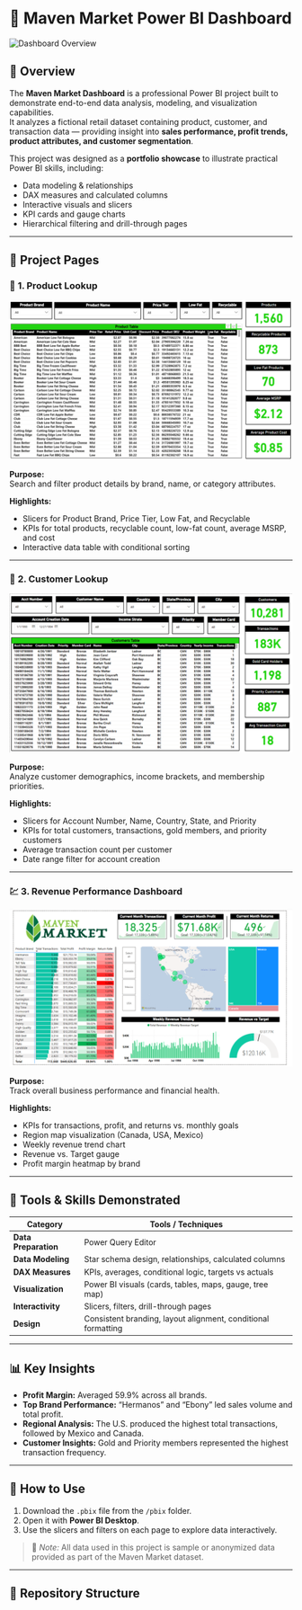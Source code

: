 # 🛒 Maven Market Power BI Dashboard

![Dashboard Overview](images/maven_market_overview.png)

## 📖 Overview
The **Maven Market Dashboard** is a professional Power BI project built to demonstrate end-to-end data analysis, modeling, and visualization capabilities.  
It analyzes a fictional retail dataset containing product, customer, and transaction data — providing insight into **sales performance, profit trends, product attributes, and customer segmentation**.

This project was designed as a **portfolio showcase** to illustrate practical Power BI skills, including:
- Data modeling & relationships
- DAX measures and calculated columns
- Interactive visuals and slicers
- KPI cards and gauge charts
- Hierarchical filtering and drill-through pages

---

## 🧩 Project Pages

### 🧱 **1. Product Lookup**
![Product Lookup](images/maven_product_lookup.png)

**Purpose:**  
Search and filter product details by brand, name, or category attributes.

**Highlights:**
- Slicers for Product Brand, Price Tier, Low Fat, and Recyclable
- KPIs for total products, recyclable count, low-fat count, average MSRP, and cost
- Interactive data table with conditional sorting

---

### 👥 **2. Customer Lookup**
![Customer Lookup](images/maven_customer_lookup.png)

**Purpose:**  
Analyze customer demographics, income brackets, and membership priorities.

**Highlights:**
- Slicers for Account Number, Name, Country, State, and Priority
- KPIs for total customers, transactions, gold members, and priority customers
- Average transaction count per customer
- Date range filter for account creation

---

### 💹 **3. Revenue Performance Dashboard**
![Revenue Dashboard](images/maven_revenue_dashboard.png)

**Purpose:**  
Track overall business performance and financial health.

**Highlights:**
- KPIs for transactions, profit, and returns vs. monthly goals
- Region map visualization (Canada, USA, Mexico)
- Weekly revenue trend chart
- Revenue vs. Target gauge
- Profit margin heatmap by brand

---

## 🧮 Tools & Skills Demonstrated
| Category | Tools / Techniques |
|-----------|--------------------|
| **Data Preparation** | Power Query Editor |
| **Data Modeling** | Star schema design, relationships, calculated columns |
| **DAX Measures** | KPIs, averages, conditional logic, targets vs actuals |
| **Visualization** | Power BI visuals (cards, tables, maps, gauge, tree map) |
| **Interactivity** | Slicers, filters, drill-through pages |
| **Design** | Consistent branding, layout alignment, conditional formatting |

---

## 📊 Key Insights
- **Profit Margin:** Averaged 59.9% across all brands.  
- **Top Brand Performance:** “Hermanos” and “Ebony” led sales volume and total profit.  
- **Regional Analysis:** The U.S. produced the highest total transactions, followed by Mexico and Canada.  
- **Customer Insights:** Gold and Priority members represented the highest transaction frequency.

---

## 🚀 How to Use
1. Download the `.pbix` file from the `/pbix` folder.  
2. Open it with **Power BI Desktop**.  
3. Use the slicers and filters on each page to explore data interactively.

> 🧠 *Note:* All data used in this project is sample or anonymized data provided as part of the Maven Market dataset.

---

## 📂 Repository Structure
